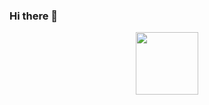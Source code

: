### Hi there 👋
<div id="header" align="center">
  <img src="https://media4.giphy.com/media/MeJgB3yMMwIaHmKD4z/giphy.gif?cid=ecf05e47g1utheezbjrwphwlj2vmqj2zs9zx0nydkmj8t8q2&ep=v1_gifs_search&rid=giphy.gif&ct=g" width="100"/>
</div>
<!--
**l-tsipenyuk/l-tsipenyuk** is a ✨ _special_ ✨ repository because its `README.md` (this file) appears on your GitHub profile.

Here are some ideas to get you started:

- 🔭 I’m currently working on ...
- 🌱 I’m currently learning ...
- 👯 I’m looking to collaborate on ...
- 🤔 I’m looking for help with ...
- 💬 Ask me about ...
- 📫 How to reach me: ...
- 😄 Pronouns: ...
- ⚡ Fun fact: ...
-->
